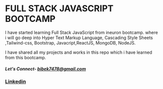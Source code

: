 # FULL STACK JAVASCRIPT BOOTCAMP

I have started learning Full Stack JavaScript from ineuron bootcamp. where i will go deep into Hyper Text Markup Language, Cascading Style Sheets ,Tailwind-css, Bootstrap, Javacript,ReactJS, MongoDB, NodeJS.

I have shared all my projects and works in this repo which i have learned from this bootcamp. 

##### Let's Connect- [bibek7478@gmail.com](mailto:bibek7478@gmail.com)

### [Linkedin](https://www.linkedin.com/in/bibekghoshh/)
